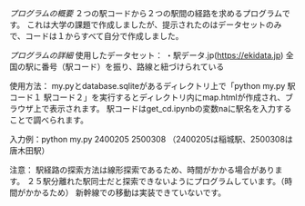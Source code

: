 *プログラムの概要*
２つの駅コードから２つの駅間の経路を求めるプログラムです。
これは大学の課題で作成しましたが、提示されたのはデータセットのみで、コードは１からすべて自分で作成しました。

*プログラムの詳細*
使用したデータセット：
・駅データ.jp(https://ekidata.jp)
  全国の駅に番号（駅コード）を振り、路線と紐づけられている


使用方法：
my.pyとdatabase.sqliteがあるディレクトリ上で「python my.py 駅コード１ 駅コード２」を実行するとディレクトリ内にmap.htmlが作成され、ブラウザ上で表示されます。
駅コードはget_cd.ipynbの変数naに駅名を入力することで調べられます。

入力例：python my.py 2400205 2500308
（2400205は稲城駅、2500308は唐木田駅）


注意：
駅経路の探索方法は線形探索であるため、時間がかかる場合があります。
２５駅分離れた駅同士だと探索できないようにプログラムしています。（時間がかかるため）
新幹線での移動は実装できていないです。